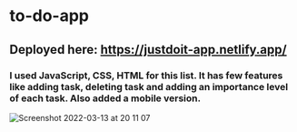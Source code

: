 # to-do-app

## Deployed here: https://justdoit-app.netlify.app/

### I used JavaScript, CSS, HTML for this list. It has few features like adding task, deleting task and adding an importance level of each task. Also added a mobile version.

![Screenshot 2022-03-13 at 20 11 07](https://user-images.githubusercontent.com/95942547/158088035-dfc528f7-9bad-467f-bbee-a930fdd1dcb2.png)
